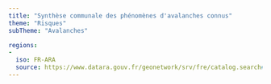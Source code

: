 ```yaml
---
title: "Synthèse communale des phénomènes d'avalanches connus"
theme: "Risques"
subTheme: "Avalanches"

regions:
-
  iso: FR-ARA
  source: https://www.datara.gouv.fr/geonetwork/srv/fre/catalog.search#/search?resultType=details&sortBy=relevance&from=1&to=20&fast=index&_content_type=json&any=Synthèse communale des phénomènes d'avalanches connus
---
```

